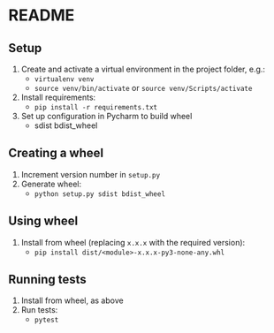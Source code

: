 # README

## Setup

1. Create and activate a virtual environment in the project folder, e.g.:
    * `virtualenv venv`
    * `source venv/bin/activate` or `source venv/Scripts/activate`
2. Install requirements:
    * `pip install -r requirements.txt`
3. Set up configuration in Pycharm to build wheel
   * sdist bdist_wheel


## Creating a wheel

1. Increment version number in `setup.py`
2. Generate wheel:
    * `python setup.py sdist bdist_wheel`

## Using wheel

1. Install from wheel (replacing `x.x.x` with the required version):
    * `pip install dist/<module>-x.x.x-py3-none-any.whl`

## Running tests

1. Install from wheel, as above
2. Run tests:
    * `pytest`
